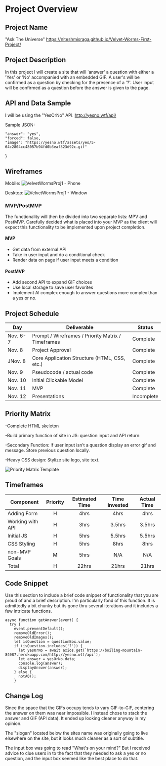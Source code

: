 # Project Overview
## Project Name
"Ask The Universe"
https://niteshmisraga.github.io/Velvet-Worms-First-Project/
## Project Description

In this project I will create a site that will 'answer' a question with either a 'Yes' or 'No' accompanied with an embedded GIF.  A user's will be confirmed as a question by checking for the presence of a '?'. User input will be confirmed as a question before the answer is given to the page.

## API and Data Sample

I will be using the "YesOrNo" API: http://yesno.wtf/api/

Sample JSON: 
    
    "answer": "yes",
    "forced": false,
    "image": "https://yesno.wtf/assets/yes/5-64c2804cc48057b94fd0b3eaf323d92c.gif"
}


## Wireframes

Mobile:
![VelvetWormsProj1 - Phone](https://user-images.githubusercontent.com/92720179/140709396-6795d6f5-dda4-40b4-9c03-4caf8e06cb54.png)


Desktop:
![VelvetWormsProj1 - Window](https://user-images.githubusercontent.com/92720179/140709630-399c6696-43cf-403d-8e8e-52abe5f65921.png)


### MVP/PostMVP

The functionality will then be divided into two separate lists: MPV and PostMVP.  Carefully decided what is placed into your MVP as the client will expect this functionality to be implemented upon project completion.  

#### MVP 

- Get data from external API
- Take in user input and do a conditional check
- Render data on page if user input meets a condition

#### PostMVP  

- Add second API to expand GIF choices
- Use local storage to save user favorites
- Implement AI complex enough to answer questions more complex than a yes or no.

## Project Schedule

|  Day | Deliverable | Status
|---|---| ---|
|Nov. 6-7| Prompt / Wireframes / Priority Matrix / Timeframes | Complete
|Nov. 8| Project Approval | Complete
|JNov. 8| Core Application Structure (HTML, CSS, etc.) | Complete
|Nov. 9| Pseudocode / actual code | Complete
|Nov. 10| Initial Clickable Model  | Complete
|Nov. 11| MVP | Complete
|Nov. 12| Presentations | Incomplete

## Priority Matrix

-Complete HTML skeleton

-Build primary function of site in JS: question input and API return

-Secondary Function: If user input isn't a question display an error gif and message.  Store previous question locally.

-Heavy CSS design: Stylize site logo, site text.

![Priority Matrix Template](https://user-images.githubusercontent.com/92720179/140712354-c13bee0d-bb2e-49b5-bb04-8a97fea1a2e1.jpg)


## Timeframes
 


| Component | Priority | Estimated Time | Time Invested | Actual Time |
| --- | :---: |  :---: | :---: | :---: |
| Adding Form | H | 4hrs| 4hrs | 4hrs |
| Working with API | H | 3hrs| 3.5hrs | 3.5hrs|
| Initial JS | H | 5hrs| 5.5hrs | 5.5hrs |
| CSS Styling | H | 5hrs|8hrs |8hrs |
| non-MVP Goals | M | 5hrs| N/A | N/A |
| Total | H | 22hrs| 21hrs| 21hrs|

## Code Snippet

Use this section to include a brief code snippet of functionality that you are proud of and a brief description. I'm particularly fond of this function.  It is admittedly a bit chunky but its gone thru several iterations and it includes a few intricate functions.

```
async function getAnswer(event) {
  try {
    event.preventDefault();
    removeOldError();
    removeOldImages();
    let isQuestion = questionBox.value;
    if (isQuestion.includes('?')) {
      let yesOrNo = await axios.get(`https://boiling-mountain-84087.herokuapp.com/http://yesno.wtf/api`);
      let answer = yesOrNo.data;
      console.log(answer);
      displayAnswer(answer);
    } else {
      notAQ();
    }
```

## Change Log
 Since the space that the GIFs occupy tends to vary GIF-to-GIF, centering the answer on them was near impossible.  I instead chose to stack the answer and GIF (API data). It ended up looking cleaner anyway in my opinion.

 The "slogan" located below the sites name was originally going to live elsewhere on the site, but it looks much cleaner as a sort of subtitle.

 The input box was going to read "What's on your mind?" But I received advice to clue users in to the fact that they needed to ask a yes or no question, and the input box seemed like the best place to do that.   